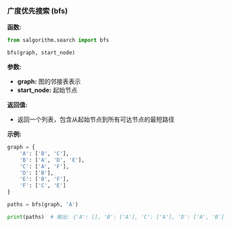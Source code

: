 ### 广度优先搜索 (bfs)

**函数:**

```python
from salgorithm.search import bfs

bfs(graph, start_node)
```

**参数:**

* **graph:** 图的邻接表表示
* **start_node:** 起始节点

**返回值:**

* 返回一个列表，包含从起始节点到所有可达节点的最短路径

**示例:**

```python
graph = {
    'A': ['B', 'C'],
    'B': ['A', 'D', 'E'],
    'C': ['A', 'F'],
    'D': ['B'],
    'E': ['B', 'F'],
    'F': ['C', 'E']
}

paths = bfs(graph, 'A')

print(paths)  # 输出: {'A': [], 'B': ['A'], 'C': ['A'], 'D': ['A', 'B'], 'E': ['A', 'B'], 'F': ['A', 'C']}
```
